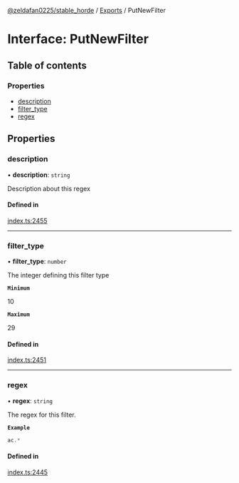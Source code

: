 [@zeldafan0225/stable_horde](../README.md) / [Exports](../modules.md) / PutNewFilter

# Interface: PutNewFilter

## Table of contents

### Properties

- [description](PutNewFilter.md#description)
- [filter\_type](PutNewFilter.md#filter_type)
- [regex](PutNewFilter.md#regex)

## Properties

### description

• **description**: `string`

Description about this regex

#### Defined in

[index.ts:2455](https://github.com/ZeldaFan0225/stable_horde/blob/da4b9dc/index.ts#L2455)

___

### filter\_type

• **filter\_type**: `number`

The integer defining this filter type

**`Minimum`**

10

**`Maximum`**

29

#### Defined in

[index.ts:2451](https://github.com/ZeldaFan0225/stable_horde/blob/da4b9dc/index.ts#L2451)

___

### regex

• **regex**: `string`

The regex for this filter.

**`Example`**

```ts
ac.*
```

#### Defined in

[index.ts:2445](https://github.com/ZeldaFan0225/stable_horde/blob/da4b9dc/index.ts#L2445)
